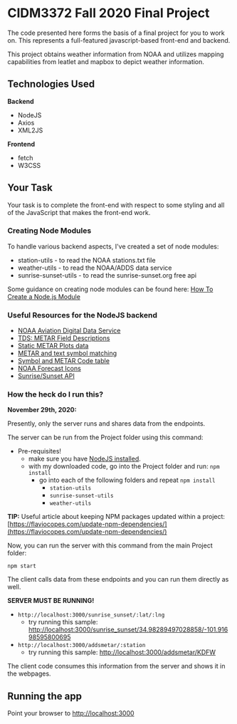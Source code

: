 # CIDM3372 Fall 2020 Final Project

The code presented here forms the basis of a final project for you to work on.  This represents a full-featured javascript-based front-end and backend.

This project obtains weather information from NOAA and utilizes mapping capabilities from leatlet and mapbox to depict weather information.

## Technologies Used

**Backend**
* NodeJS
* Axios
* XML2JS

**Frontend**
* fetch
* W3CSS

## Your Task

Your task is to complete the front-end with respect to some styling and all of the JavaScript that makes the front-end work.

### Creating Node Modules

To handle various backend aspects, I've created a set of node modules:

* station-utils - to read the NOAA stations.txt file
* weather-utils - to read the NOAA/ADDS data service
* sunrise-sunset-utils - to read the sunrise-sunset.org free api

Some guidance on creating node modules can be found here: [How To Create a Node.js Module](https://www.digitalocean.com/community/tutorials/how-to-create-a-node-js-module)

### Useful Resources for the NodeJS backend

* [NOAA Aviation Digital Data Service](https://aviationweather.gov/adds/)
* [TDS: METAR Field Descriptions](https://www.aviationweather.gov/dataserver/fields?datatype=metar)
* [Static METAR Plots data](https://www.aviationweather.gov/metar/help?page=plot#fltcat)
* [METAR and text symbol matching](https://www.aviationweather.gov/docs/metar/wxSymbols_anno2.pdf)
* [Symbol and METAR Code table](https://www.aviationweather.gov/metar/symbol)
* [NOAA Forecast Icons](https://www.weather.gov/forecast-icons)
* [Sunrise/Sunset API](https://sunrise-sunset.org/api)

### How the heck do I run this?

**November 29th, 2020:**

Presently, only the server runs and shares data from the endpoints.

The server can be run from the Project folder using this command:

* Pre-requisites!
    * make sure you have [NodeJS installed](https://nodejs.org/en/download/).
    * with my downloaded code, go into the Project folder and run: `npm install`
        * go into each of the following folders and repeat `npm install`
            * `station-utils`
            * `sunrise-sunset-utils`
            * `weather-utils`

**TIP:** Useful article about keeping NPM packages updated within a project: [https://flaviocopes.com/update-npm-dependencies/](https://flaviocopes.com/update-npm-dependencies/)

Now, you can run the server with this command from the main Project folder:

`npm start`

The client calls data from these endpoints and you can run them directly as well.

**SERVER MUST BE RUNNING!**
* `http://localhost:3000/sunrise_sunset/:lat/:lng`
    * try running this sample: [http://localhost:3000/sunrise_sunset/34.98289497028858/-101.91698595800695](http://localhost:3000/sunrise_sunset/34.98289497028858/-101.91698595800695)
* `http://localhost:3000/addsmetar/:station`
    * try running this sample: [http://localhost:3000/addsmetar/KDFW](http://localhost:3000/addsmetar/KDFW)

The client code consumes this information from the server and shows it in the webpages.

## Running the app

Point your browser to [http://localhost:3000](http://localhost:3000)
